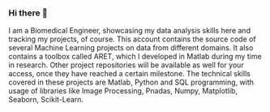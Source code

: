 ### Hi there 👋

I am a Biomedical Engineer, showcasing my data analysis skills here and tracking my projects, of course. This account contains the source code of several Machine Learning projects on data from different domains. It also contains a toolbox called ARET, which I developed in Matlab during my time in research. Other project repositories will be available as well for your access, once they have reached a certain milestone. The technical skills covered in these projects are Matlab, Python and SQL programming, with usage of libraries like Image Processing, Pnadas, Numpy, Matplotlib, Seaborn, Scikit-Learn. 

<!--
**tanchaud/tanchaud** is a ✨ _special_ ✨ repository because its `README.md` (this file) appears on your GitHub profile.

Here are some ideas to get you started:

- 🔭 I’m currently working on ...
- 🌱 I’m currently learning ...
- 👯 I’m looking to collaborate on ...
- 🤔 I’m looking for help with ...
- 💬 Ask me about ...
- 📫 How to reach me: ...
- 😄 Pronouns: ...
- ⚡ Fun fact: ...
-->
